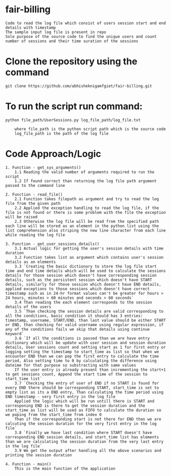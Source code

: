 # fair-billing
    Code to read the log file which consist of users session start and end details with timestamp
    The sample input log file is present in repo
    Sole purpose of the source code to find the unique users and count number of sessions and their time suration of the sessions

# Clone the repository using the command
    git clone https://github.com/abhisheknigamfgiet/fair-billing.git

# To run the script run command:
    python file_path/UserSessions.py log_file_path/log_file.txt
        
        where file_path is the python script path which is the source code
        log_file_path is the path of the log file

# Code Approach/Logic
    1. Function - get_sys_arguments()
        1.1 Reading the valid number of arguments required to run the script 
        1.2 If found correct than returning the log file path argument passed to the command line

    2. Function - read_file()
        2.1 Function takes filepath as argument and try to read the log file from the given path
        2.2 Applied the exception handling to read the log file, if the file is not found or there is some problem with the file the exception will be raised
        2.3 Otherwise the log file will be read from the specified path each line will be stored as an element in the python list using the list comprehension also striping the new line character from each line while reading the log file

    3. Function - get_user_sessions_details()
        3.1 Actual logic for getting the user's session details with time duration
        3.2 Function takes list as argument which contains user's session details as an elements
        3.3 `Creating the basic dictionary to store the log file start time and end time details which will be used to calculate the sessions details for those session which doesn't have corresponding session details, such as the persistent session which doesn't have START details, similarly for those session which doesn't have END details, applied exceptions to those sessions which doesn't have correct timestamp such as in 24-hr format values can't be greater for hours > 24 hours, minutes > 60 minutes and seconds > 60 seconds`
        3.4 Than reading the each element corresponds to the session details of the users
        3.5 `Than checking the session details are valid corresponding to all the conditions, basic condition it should has 3 entries: timestamp, username, START/END, than last value should be either START or END, than checking for valid username using regular expression, if any of the conditions fails we skip that details using continue keyword`
        3.6 `If all the conditions is passed than we are have entry dictionary which will be update with user session and session duration details, User sessions count and setting start as 1 for first entry or logging setting the timestamp to start_time as list so that when we encounter END than we can pop the first entry to calculate the time period, Also setting time to 0 by calculating the difference using dateime for that purpose so substracting with same values
        If the user entry is already present than incrementing the start+1 to get sessions count, Append the start time of the session to start_time list`
        3.7 `Checking the entry of user of END if no START is found for every END there should be corresponding START, start_time is set to empty list as its a END entry, Than calculating the time period using END timestamp - very first entry in the log file
        Applied the logic which will be run untill there is START and corresponing END is there to get the session duration and the start_time as list will be used as FIFO to calculate the duration so we poping from the start_time from index 0
        Than if the corresponding start is not there for END than we are calcuting the session duration for the very first entry in the log file`
        3.8 `Finally we have last condition where START doesn't have corresponding END session details, and start_time list has elements than we are calculating the session duration from the very last entry in the log file`
        3.9 We get the output after handling all the above scenarios and printing the session duration

    4. Function - main()
        This is the main function of the application

